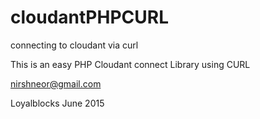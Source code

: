 # cloudantPHPCURL
connecting to cloudant via curl

This is an easy PHP Cloudant connect Library using CURL

nirshneor@gmail.com

Loyalblocks June 2015
